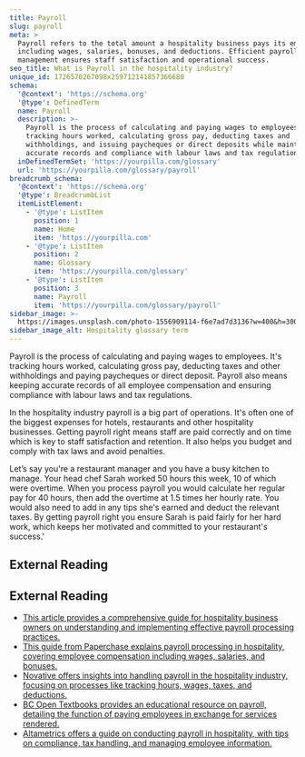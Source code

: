 ```yaml
---
title: Payroll
slug: payroll
meta: >
  Payroll refers to the total amount a hospitality business pays its employees,
  including wages, salaries, bonuses, and deductions. Efficient payroll
  management ensures staff satisfaction and operational success.
seo_title: What is Payroll in the hospitality industry?
unique_id: 1726570267098x259712141857366680
schema:
  '@context': 'https://schema.org'
  '@type': DefinedTerm
  name: Payroll
  description: >-
    Payroll is the process of calculating and paying wages to employees by
    tracking hours worked, calculating gross pay, deducting taxes and
    withholdings, and issuing paycheques or direct deposits while maintaining
    accurate records and compliance with labour laws and tax regulations.
  inDefinedTermSet: 'https://yourpilla.com/glossary'
  url: 'https://yourpilla.com/glossary/payroll'
breadcrumb_schema:
  '@context': 'https://schema.org'
  '@type': BreadcrumbList
  itemListElement:
    - '@type': ListItem
      position: 1
      name: Home
      item: 'https://yourpilla.com'
    - '@type': ListItem
      position: 2
      name: Glossary
      item: 'https://yourpilla.com/glossary'
    - '@type': ListItem
      position: 3
      name: Payroll
      item: 'https://yourpilla.com/glossary/payroll'
sidebar_image: >-
  https://images.unsplash.com/photo-1556909114-f6e7ad7d3136?w=400&h=300&fit=crop&auto=format
sidebar_image_alt: Hospitality glossary term
---
```


Payroll is the process of calculating and paying wages to employees. It's tracking hours worked, calculating gross pay, deducting taxes and other withholdings and paying paycheques or direct deposit. Payroll also means keeping accurate records of all employee compensation and ensuring compliance with labour laws and tax regulations.

In the hospitality industry payroll is a big part of operations. It's often one of the biggest expenses for hotels, restaurants and other hospitality businesses. Getting payroll right means staff are paid correctly and on time which is key to staff satisfaction and retention. It also helps you budget and comply with tax laws and avoid penalties.

Let’s say you're a restaurant manager and you have a busy kitchen to manage. Your head chef Sarah worked 50 hours this week, 10 of which were overtime. When you process payroll you would calculate her regular pay for 40 hours, then add the overtime at 1.5 times her hourly rate. You would also need to add in any tips she's earned and deduct the relevant taxes. By getting payroll right you ensure Sarah is paid fairly for her hard work, which keeps her motivated and committed to your restaurant's success.'

## External Reading



## External Reading

*   [This article provides a comprehensive guide for hospitality business owners on understanding and implementing effective payroll processing practices.](https://altametrics.com/topics/essential-steps-for-processing-payroll-in-the-hospitality-industry/)
*   [This guide from Paperchase explains payroll processing in hospitality, covering employee compensation including wages, salaries, and bonuses.](https://www.paperchase.ac/management/paperchase-guide-to-payroll-processing-in-hospitality/)
*   [Novative offers insights into handling payroll in the hospitality industry, focusing on processes like tracking hours, wages, taxes, and deductions.](https://www.novative.com/en-us/the-most-useful-steps-to-handle-the-hospitality-payroll-scheduling-processes/)
*   [BC Open Textbooks provides an educational resource on payroll, detailing the function of paying employees in exchange for services rendered.](https://opentextbc.ca/humanresourcesinfoodservices/chapter/payroll/)
*   [Altametrics offers a guide on conducting payroll in hospitality, with tips on compliance, tax handling, and managing employee information.](https://altametrics.com/topics/how-to-do-payroll-in-the-hospitality-industry/)
